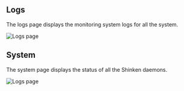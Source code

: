 ## Logs
The logs page displays the monitoring system logs for all the system.


![Logs page](./Capture07.JPG "Logs")


## System
The system page displays the status of all the Shinken daemons.


![Logs page](./Capture07.JPG "Logs")


